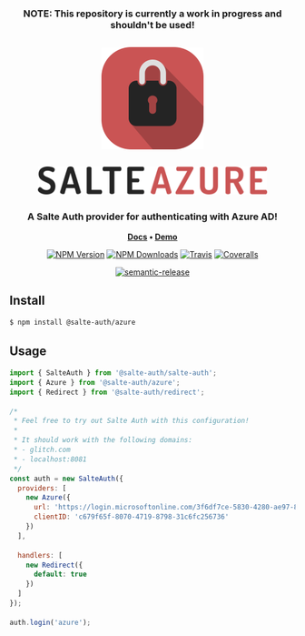 <h3 align="center">
	NOTE: This repository is currently a work in progress and shouldn't be used!
</h3>

<h2 align="center">
  <div>
    <a href="https://github.com/salte-auth/azure">
      <img height="180px" src="https://raw.githubusercontent.com/salte-auth/logos/master/images/logo.svg?sanitize=true">
      <br>
      <br>
      <img height="50px" src="https://raw.githubusercontent.com/salte-auth/logos/master/images/%40salte-auth/azure.svg?sanitize=true">
    </a>
  </div>
</h2>

<h3 align="center">
	A Salte Auth provider for authenticating with Azure AD!
</h3>

<p align="center">
	<strong>
		<a href="https://salte-auth.gitbook.io">Docs</a>
		•
		<a href="https://salte-auth-demo.glitch.me">Demo</a>
	</strong>
</p>

<div align="center">

  [![NPM Version][npm-version-image]][npm-url]
  [![NPM Downloads][npm-downloads-image]][npm-url]
  [![Travis][travis-ci-image]][travis-ci-url]
  [![Coveralls][coveralls-image]][coveralls-url]

  [![semantic-release][semantic-release-image]][semantic-release-url]

</div>

## Install

```sh
$ npm install @salte-auth/azure
```

## Usage

```js
import { SalteAuth } from '@salte-auth/salte-auth';
import { Azure } from '@salte-auth/azure';
import { Redirect } from '@salte-auth/redirect';

/* 
 * Feel free to try out Salte Auth with this configuration!
 * 
 * It should work with the following domains:
 * - glitch.com
 * - localhost:8081
 */
const auth = new SalteAuth({
  providers: [
    new Azure({
      url: 'https://login.microsoftonline.com/3f6df7ce-5830-4280-ae97-8e4016d1c6d0',
      clientID: 'c679f65f-8070-4719-8798-31c6fc256736'
    })
  ],

  handlers: [
    new Redirect({
      default: true
    })
  ]
});

auth.login('azure');
```

[npm-version-image]: https://img.shields.io/npm/v/@salte-auth/azure.svg?style=flat
[npm-downloads-image]: https://img.shields.io/npm/dm/@salte-auth/azure.svg?style=flat
[npm-url]: https://npmjs.org/package/@salte-auth/azure

[travis-ci-image]: https://img.shields.io/travis/com/salte-auth/azure/master.svg?style=flat
[travis-ci-url]: https://travis-ci.com/salte-auth/azure

[coveralls-image]: https://img.shields.io/coveralls/salte-auth/azure/master.svg
[coveralls-url]: https://coveralls.io/github/salte-auth/azure?branch=master

[commitizen-image]: https://img.shields.io/badge/commitizen-friendly-brightgreen.svg
[commitizen-url]: https://commitizen.github.io/cz-cli/

[semantic-release-url]: https://github.com/semantic-release/semantic-release
[semantic-release-image]: https://img.shields.io/badge/%20%20%F0%9F%93%A6%F0%9F%9A%80-semantic--release-e10079.svg
